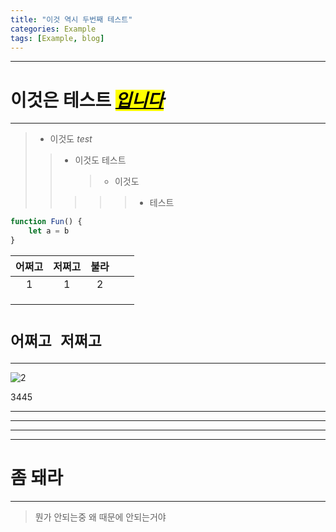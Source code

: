 ```yaml
---
title: "이것 역시 두번째 테스트"
categories: Example
tags: [Example, blog]
---
```


---

# 이것은 **테스트**  <mark><u>_입니다_</u></mark>

---

> - 이것도 _test_
> 
> > * 이것도 테스트
> >   
> >   > * 이것도
> > 
> > > > > + 테스트

```javascript
function Fun() {
    let a = b
}
```

| 어쩌고 | 저쩌고 | 불라  |     |     |
|:---:|:---:|:---:|:---:|:---:|
| 1   | 1   | 2   |     |     |
|     |     |     |     |     |
|     |     |     |     |     |
|     |     |     |     |     |

# `어쩌고 저쩌고`
---


![2](https://user-images.githubusercontent.com/58872932/229145620-9fbce6c9-4d32-4769-a545-f4f78bb1a812.png)

$3445$

---

---

***

---
# 좀 돼라
---

> 뭔가 안되는중
> 왜 때문에 안되는거야
